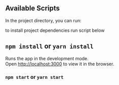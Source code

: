 ## Available Scripts

In the project directory, you can run:

to install project dependencies run script below

## `npm install` or `yarn install`

Runs the app in the development mode.\
Open [http://localhost:3000](http://localhost:3000) to view it in the browser.

### `npm start` or `yarn start`
